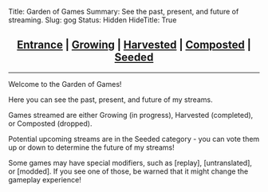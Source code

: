 Title: Garden of Games
Summary: See the past, present, and future of streaming.
Slug: gog
Status: Hidden
HideTitle: True


## <center><a href='/gog'><b>Entrance</b></a> | <a href='/gog/growing'>Growing</a> | <a href='/gog/harvested'>Harvested</a> | <a href='/gog/composted'>Composted</a> | <a href='/gog/seeded'>Seeded</a></center>

---

Welcome to the Garden of Games!

Here you can see the past, present, and future of my streams.

Games streamed are either Growing (in progress), Harvested (completed), or Composted (dropped).

Potential upcoming streams are in the Seeded category - you can vote them up or down to determine the future of my streams!

Some games may have special modifiers, such as [replay], [untranslated], or [modded]. If you see one of those, be warned that it might change the gameplay experience!
